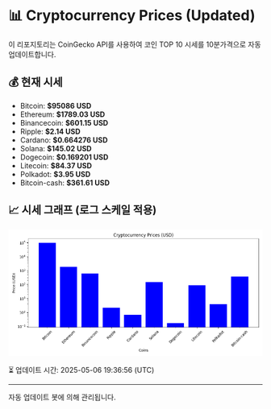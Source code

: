 
# 📊 Cryptocurrency Prices (Updated)

이 리포지토리는 CoinGecko API를 사용하여 코인 TOP 10 시세를 10분가격으로 자동 업데이트합니다.

## 💰 현재 시세
- Bitcoin: **$95086 USD**
- Ethereum: **$1789.03 USD**
- Binancecoin: **$601.15 USD**
- Ripple: **$2.14 USD**
- Cardano: **$0.664276 USD**
- Solana: **$145.02 USD**
- Dogecoin: **$0.169201 USD**
- Litecoin: **$84.37 USD**
- Polkadot: **$3.95 USD**
- Bitcoin-cash: **$361.61 USD**

## 📈 시세 그래프 (로그 스케일 적용)
![Crypto Prices](crypto_prices.png)

⏳ 업데이트 시간: 2025-05-06 19:36:56 (UTC)

---
자동 업데이트 봇에 의해 관리됩니다.
